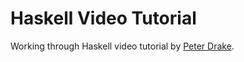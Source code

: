 # Haskell Video Tutorial

Working through Haskell video tutorial by [Peter Drake](https://www.youtube.com/channel/UCriEDYcFWjIBL9ISgE_SZBA).